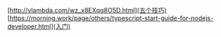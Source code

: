 
[http://vlambda.com/wz_x8EXqg8O5D.html](五个技巧)
[https://morning.work/page/others/typescript-start-guide-for-nodejs-developer.html](入门)
